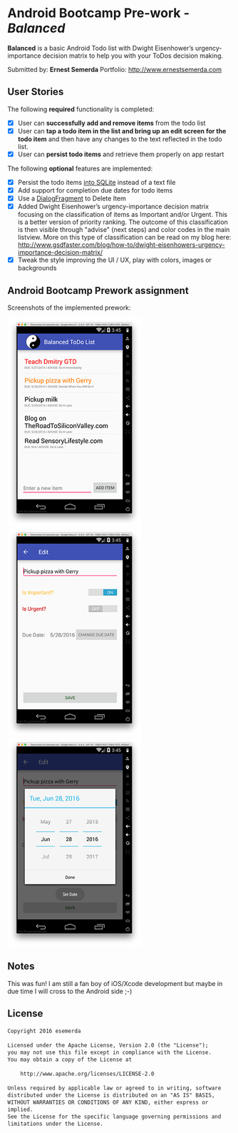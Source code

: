 # Android Bootcamp Pre-work - *Balanced*

**Balanced** is a basic Android Todo list with Dwight Eisenhower’s urgency-importance decision matrix to help you with your ToDos decision making.

Submitted by: **Ernest Semerda**
Portfolio: http://www.ernestsemerda.com

## User Stories

The following **required** functionality is completed:

* [x] User can **successfully add and remove items** from the todo list
* [x] User can **tap a todo item in the list and bring up an edit screen for the todo item** and then have any changes to the text reflected in the todo list.
* [x] User can **persist todo items** and retrieve them properly on app restart

The following **optional** features are implemented:

* [x] Persist the todo items [into SQLite](http://guides.codepath.com/android/Persisting-Data-to-the-Device#sqlite) instead of a text file
* [x] Add support for completion due dates for todo items
* [x] Use a [DialogFragment](http://guides.codepath.com/android/Using-DialogFragment) to Delete Item
* [x] Added Dwight Eisenhower’s urgency-importance decision matrix focusing on the classification of items as Important and/or Urgent. This is a better version of priority ranking. The outcome of this classification is then visible through "advise" (next steps) and color codes in the main listview. More on this type of classification can be read on my blog here: http://www.gsdfaster.com/blog/how-to/dwight-eisenhowers-urgency-importance-decision-matrix/
* [x] Tweak the style improving the UI / UX, play with colors, images or backgrounds

## Android Bootcamp Prework assignment

Screenshots of the implemented prework:

![alt tag](https://raw.githubusercontent.com/semerda/balanced-todo-list/master/screenshots/Screen%20Shot%202016-06-27%20at%2012.45.28%20AM.png) ![alt tag](https://raw.githubusercontent.com/semerda/balanced-todo-list/master/screenshots/Screen%20Shot%202016-06-27%20at%2012.45.41%20AM.png) ![alt tag](https://raw.githubusercontent.com/semerda/balanced-todo-list/master/screenshots/Screen%20Shot%202016-06-27%20at%2012.45.44%20AM.png)

## Notes

This was fun! I am still a fan boy of iOS/Xcode development but maybe in due time I will cross to the Android side ;-)

## License

    Copyright 2016 esemerda

    Licensed under the Apache License, Version 2.0 (the "License");
    you may not use this file except in compliance with the License.
    You may obtain a copy of the License at

        http://www.apache.org/licenses/LICENSE-2.0

    Unless required by applicable law or agreed to in writing, software
    distributed under the License is distributed on an "AS IS" BASIS,
    WITHOUT WARRANTIES OR CONDITIONS OF ANY KIND, either express or implied.
    See the License for the specific language governing permissions and
    limitations under the License.
